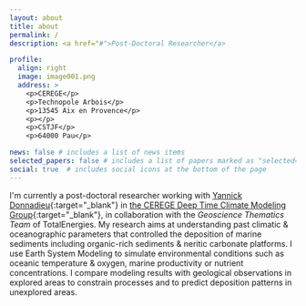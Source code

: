```yaml
---
layout: about
title: about
permalink: /
description: <a href="#">Post-Doctoral Researcher</a>

profile:
  align: right
  image: image001.png
  address: >
    <p>CEREGE</p>
    <p>Technopole Arbois</p>
    <p>13545 Aix en Provence</p>
    <p></p>
    <p>CSTJF</p>
    <p>64000 Pau</p>

news: false # includes a list of news items
selected_papers: false # includes a list of papers marked as "selected={true}"
social: true  # includes social icons at the bottom of the page
---
```


I'm currently a post-doctoral researcher working with [Yannick Donnadieu](https://cerege-cl.github.io/team/yannick_donnadieu/){:target="\_blank"} in [the CEREGE Deep Time Climate Modeling Group](https://cerege-cl.github.io/){:target="\_blank"}, in collaboration with the <i>Geoscience Thematics Team</i> of TotalEnergies. My research aims at understanding past climatic & oceanographic parameters that controlled the deposition of marine sediments including organic-rich sediments & neritic carbonate platforms. I use Earth System Modeling to simulate environmental conditions such as oceanic temperature & oxygen, marine productivity or nutrient
concentrations. I compare modeling results with geological observations in explored areas to constrain processes and to predict deposition patterns in unexplored areas. 
